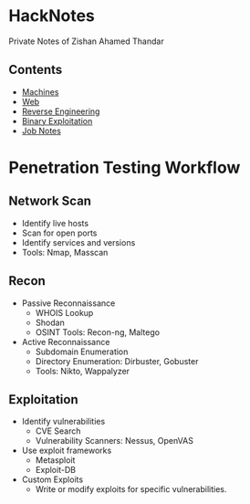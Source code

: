 # HackNotes

Private Notes of Zishan Ahamed Thandar

## Contents
- [Machines](./Machines)
- [Web](./Web)
- [Reverse Engineering](./ReverseEngineering)
- [Binary Exploitation](./BinaryExploitation)
- [Job Notes](./Job)

# Penetration Testing Workflow


## Network Scan
- Identify live hosts
- Scan for open ports
- Identify services and versions
- Tools: Nmap, Masscan

## Recon
- Passive Reconnaissance
  - WHOIS Lookup
  - Shodan
  - OSINT Tools: Recon-ng, Maltego
- Active Reconnaissance
  - Subdomain Enumeration
  - Directory Enumeration: Dirbuster, Gobuster
  - Tools: Nikto, Wappalyzer

## Exploitation
- Identify vulnerabilities
  - CVE Search
  - Vulnerability Scanners: Nessus, OpenVAS
- Use exploit frameworks
  - Metasploit
  - Exploit-DB
- Custom Exploits
  - Write or modify exploits for specific vulnerabilities.







